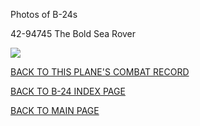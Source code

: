 
Photos of B-24s






 




42-94745 The Bold Sea Rover  

![](42-94745.jpg)  
  

[BACK TO THIS PLANE'S COMBAT RECORD](../b24s/42-94745.md)  

[BACK TO B-24 INDEX PAGE](../000b24s.md)  

[BACK TO MAIN PAGE](../index.md)


